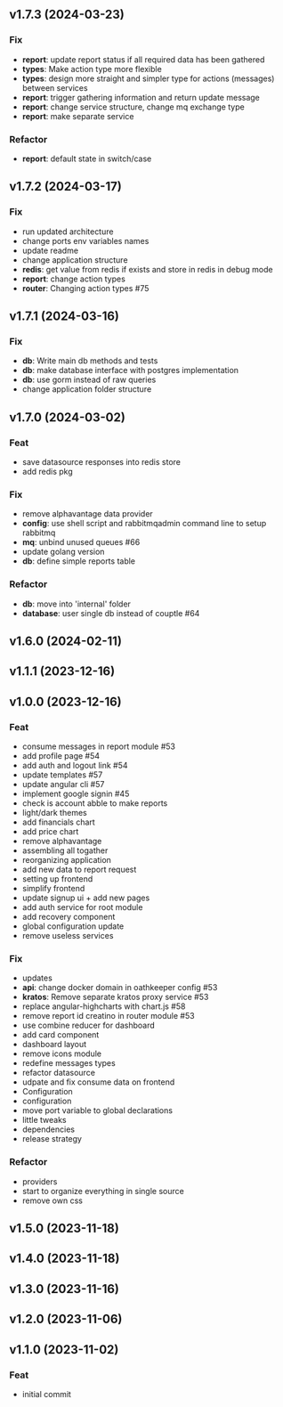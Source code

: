 ## v1.7.3 (2024-03-23)

### Fix

- **report**: update report status if all required data has been gathered
- **types**: Make action type more flexible
- **types**: design more straight and simpler type for actions (messages) between services
- **report**: trigger gathering information and return update message
- **report**: change service structure, change mq exchange type
- **report**: make separate service

### Refactor

- **report**: default state in switch/case

## v1.7.2 (2024-03-17)

### Fix

- run updated architecture
- change ports env variables names
- update readme
- change application structure
- **redis**: get value from redis if exists and store in redis in debug mode
- **report**: change action types
- **router**: Changing action types #75

## v1.7.1 (2024-03-16)

### Fix

- **db**: Write main db methods and tests
- **db**: make database interface with postgres implementation
- **db**: use gorm instead of raw queries
- change application folder structure

## v1.7.0 (2024-03-02)

### Feat

- save datasource responses into redis store
- add redis pkg

### Fix

- remove alphavantage data provider
- **config**: use shell script and rabbitmqadmin command line to setup rabbitmq
- **mq**: unbind unused queues #66
- update golang version
- **db**: define simple reports table

### Refactor

- **db**: move into 'internal' folder
- **database**: user single db instead of couptle #64

## v1.6.0 (2024-02-11)

## v1.1.1 (2023-12-16)

## v1.0.0 (2023-12-16)

### Feat

- consume messages in report module #53
- add profile page #54
- add auth and logout link #54
- update templates #57
- update angular cli #57
- implement google signin #45
- check is account abble to make reports
- light/dark themes
- add financials chart
- add price chart
- remove alphavantage
- assembling all togather
- reorganizing application
- add new data to report request
- setting up frontend
- simplify frontend
- update signup ui + add new pages
- add auth service for root module
- add recovery component
- global configuration update
- remove useless services

### Fix

- updates
- **api**: change docker domain in oathkeeper config #53
- **kratos**: Remove separate kratos proxy service #53
- replace angular-highcharts with chart.js #58
- remove report id creatino in router module #53
- use combine reducer for dashboard
- add card component
- dashboard layout
- remove icons module
- redefine messages types
- refactor datasource
- udpate and fix consume data on frontend
- Configuration
- configuration
- move port variable to global declarations
- little tweaks
- dependencies
- release strategy

### Refactor

- providers
- start to organize everything in single source
- remove own css

## v1.5.0 (2023-11-18)

## v1.4.0 (2023-11-18)

## v1.3.0 (2023-11-16)

## v1.2.0 (2023-11-06)

## v1.1.0 (2023-11-02)

### Feat

- initial commit
